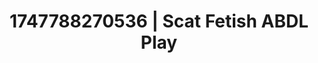 ---
categories:
- Mindful JOI
- Dirty inner voice
- JOI (jerk off instructions)
- Gothic romance
- Enema fetish
image: /assets/images/1747788270536.webp
layout: post
seo:
  description: Featured content with premium Scat Fetish, ABDL Play. HD images available.
  keywords: Scat Fetish, ABDL Play
  og_image: /assets/images/1747788270536.webp
  schema_type: VisualArtwork
tags:
- ABDL Play
- '#1747788270536'
- Scat Fetish
title: 1747788270536 | Scat Fetish ABDL Play
---